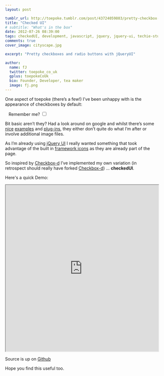 ```yaml
---
layout: post

tumblr_url: http://toepoke.tumblr.com/post/43724059803/pretty-checkbox-and-rads-with-jqueryui
title: "Checked UI"
# subtitle: "What's in the box"
date: 2012-07-26 08:39:00
tags: checkedUI, development, javascript, jquery, jquery-ui, techie-stuff
comments: true
cover_image: cityscape.jpg

excerpt: "Pretty checkboxes and radio buttons with jQueryUI"

author:
  name: fJ
  twitter: toepoke_co_uk
  gplus: toepokeCoUk 
  bio: Founder, Developer, tea maker
  image: fj.png
---
```


One aspect of toepoke (there’s a few!) I’ve been unhappy with is the appearance of checkboxes by default:

&nbsp;&nbsp;&nbsp;<label for="remMe">Remember me?</label>  <input id="remMe" type="checkbox" />

Bit basic aren’t they?  Had a look around on google and whilst there’s some  [nice](http://aaronweyenberg.com/90/pretty-checkboxes-with-jquery) [examples](http://iwritecrappycode.wordpress.com/2012/03/01/jquery-ui-checkbox-better-feedback) and  [plug-ins](https://github.com/markwatkinson/pretty-checkboxes), they either  	don’t quite do what I’m after or involve additional image files.

As I’m already using [jQuery UI](http://jqueryui.com/) I really wanted something that took advantage of the built in [framework icons](http://jqueryui.com/docs/Theming/API#Icon_types) as they are already part of the page.

So inspired by [Checkbox-d](https://github.com/alextea/Checkbox-d) I’ve implemented my own variation (in retrospect should really have forked [Checkbox-d](https://github.com/alextea/Checkbox-d)) ... <strong>checkedUI</strong>.

Here's a quick Demo:

<iframe width="100%" height="550px" src="http://embed.plnkr.co/9YIayf/preview"></iframe>

Source is up on [Github](https://github.com/toepoke/checkedUI/)

Hope you find this useful too.


  
  


 
